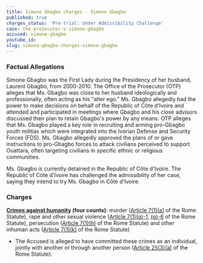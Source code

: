 ```yaml
---
title: Simone Gbagbo charges - Simone Gbagbo
published: true
charges_status: 'Pre-trial: Under Admissibility Challenge'
case: the-prosecutor-v-simone-gbagbo
accused: simone-gbagbo
youtube_id:
slug: simone-gbagbo-charges-simone-gbagbo
---
```



### Factual Allegations

Simone Gbagbo was the First Lady during the Presidency of her husband, Laurent Gbagbo, from 2000-2010. The Office of the Prosecutor (OTP) alleges that Ms. Gbagbo was close to her husband ideologically and professionally, often acting as his "alter ego." Ms. Gbagbo allegedly had the power to make decisions on behalf of the Republic of C&ocirc;te d'Ivoire and attended and participated in meetings where Gbagbo and his close advisors discussed their plan to retain Gbagbo's power by any means. OTP alleges that Ms. Gbagbo played a key role in recruiting and arming pro-Gbagbo youth militias which were integrated into the Ivorian Defense and Security Forces (FDS). Ms. Gbagbo allegedly approved the plans of or gave instructions to pro-Gbagbo forces to attack civilians perceived to support Ouattara, often targeting civilians in specific ethnic or religious communities.

Ms. Gbagbo is currently detained in the Republic of C&ocirc;te d'Ivoire. The Republic of C&ocirc;te d'Ivoire has challenged the admissibility of her case, saying they intend to try Ms. Gbagbo in C&ocirc;te d'Ivoire.

### Charges

**[Crimes against humanity](http://www.casematrixnetwork.org/case-m/klamberg-commentary/rome-statute/#c1171) (four counts)**: murder ([Article 7(1)(a)](http://www.casematrixnetwork.org/cmn-knowledge-hub/klamberg-commentary/elements-of-crime/#c2286) of the Rome Statute), rape and other sexual violence ([Article 7(1)(g)-1](http://www.casematrixnetwork.org/cmn-knowledge-hub/klamberg-commentary/elements-of-crime/#c2292), [(g)-6](http://www.casematrixnetwork.org/cmn-knowledge-hub/klamberg-commentary/elements-of-crime/#c2297) of the Rome Statute), persecution ([Article 7(1)(h)](http://www.casematrixnetwork.org/cmn-knowledge-hub/klamberg-commentary/elements-of-crime/#c2298) of the Rome Statute) and other inhuman acts ([Article 7(1)(k)](http://www.casematrixnetwork.org/cmn-knowledge-hub/klamberg-commentary/elements-of-crime/#c2301) of the Rome Statute)

* The Accused is alleged to have committed these crimes as an individual, jointly with another or through another person ([Article 25(3)(a)](http://www.casematrixnetwork.org/case-m/klamberg-commentary/rome-statute/#c1198) of the Rome Statute).